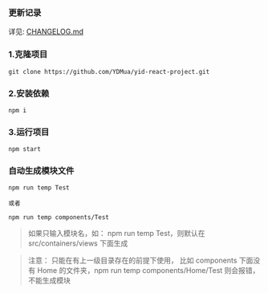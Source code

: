 ### 更新记录

详见: [CHANGELOG.md](https://github.com/YDMua/yid-react-project/blob/master/CHANGELOG.md)

### 1.克隆项目

```
git clone https://github.com/YDMua/yid-react-project.git
```

### 2.安装依赖

```
npm i
```

### 3.运行项目

```
npm start
```

### 自动生成模块文件

```
npm run temp Test

或者

npm run temp components/Test
```

> 如果只输入模块名，如： npm run temp Test，则默认在 src/containers/views 下面生成

> 注意： 只能在有上一级目录存在的前提下使用， 比如 components 下面没有 Home 的文件夹，npm run temp components/Home/Test 则会报错，不能生成模块
